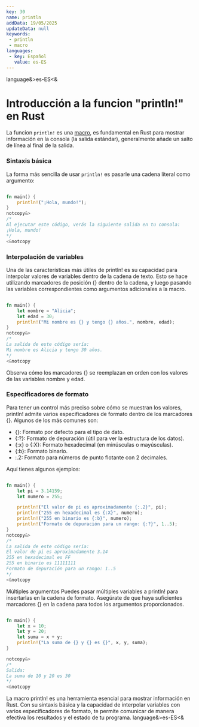 ```yaml
---
key: 30
name: println
addData: 19/05/2025
updateData: null
keywords: 
 - println
 - macro
languages:
 - key: Español
   value: es-ES
---
```

language&>es-ES<&
# Introducción a la funcion "println!" en Rust

La funcion `println!` es una [macro](https://ferrous-study.vercel.app/classroom/macros), es fundamental en Rust para mostrar información en la consola (la salida estándar), generalmente añade un salto de línea al final de la salida.

### Sintaxis básica

La forma más sencilla de usar `println!` es pasarle una cadena literal como argumento:

```rust

fn main() {
    println!("¡Hola, mundo!");
}
notcopy&>
/*
Al ejecutar este código, verás la siguiente salida en tu consola:
¡Hola, mundo!
*/
<&notcopy
```

### Interpolación de variables
Una de las características más útiles de println! es su capacidad para interpolar valores de variables dentro de la cadena de texto. Esto se hace utilizando marcadores de posición {} dentro de la cadena, y luego pasando las variables correspondientes como argumentos adicionales a la macro.

```rust

fn main() {
    let nombre = "Alicia";
    let edad = 30;
    println!("Mi nombre es {} y tengo {} años.", nombre, edad);
}
notcopy&>
/*
La salida de este código sería:
Mi nombre es Alicia y tengo 30 años.
*/
<&notcopy
```

Observa cómo los marcadores {} se reemplazan en orden con los valores de las variables nombre y edad.

### Especificadores de formato

Para tener un control más preciso sobre cómo se muestran los valores, println! admite varios especificadores de formato dentro de los marcadores {}. Algunos de los más comunes son:
 * {}: Formato por defecto para el tipo de dato.
 * {:?}: Formato de depuración (útil para ver la estructura de los datos).
 * {:x} o {:X}: Formato hexadecimal (en minúsculas o mayúsculas).
 * {:b}: Formato binario.
 * :.2: Formato para números de punto flotante con 2 decimales.

Aquí tienes algunos ejemplos:

```rust

fn main() {
    let pi = 3.14159;
    let numero = 255;

    println!("El valor de pi es aproximadamente {:.2}", pi);
    println!("255 en hexadecimal es {:X}", numero);
    println!("255 en binario es {:b}", numero);
    println!("Formato de depuración para un rango: {:?}", 1..5);
}
notcopy&>
/*
La salida de este código sería:
El valor de pi es aproximadamente 3.14
255 en hexadecimal es FF
255 en binario es 11111111
Formato de depuración para un rango: 1..5
*/
<&notcopy
```

Múltiples argumentos
Puedes pasar múltiples variables a println! para insertarlas en la cadena de formato. Asegúrate de que haya suficientes marcadores {} en la cadena para todos los argumentos proporcionados.

```rust

fn main() {
    let x = 10;
    let y = 20;
    let suma = x + y;
    println!("La suma de {} y {} es {}", x, y, suma);
}

notcopy&>
/*
Salida:
La suma de 10 y 20 es 30
*/
<&notcopy
```

La macro println! es una herramienta esencial para mostrar información en Rust. Con su sintaxis básica y la capacidad de interpolar variables con varios especificadores de formato, te permite comunicar de manera efectiva los resultados y el estado de tu programa.
language&>es-ES<&
